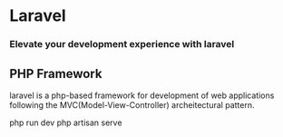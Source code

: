 <h1>Laravel</h1>
<h3>Elevate your development experience with laravel</h3>

<h2>PHP Framework</h2>
<p>laravel is a php-based framework for development of web applications following the MVC(Model-View-Controller) archeitectural pattern.</p>

php run dev
php artisan serve
